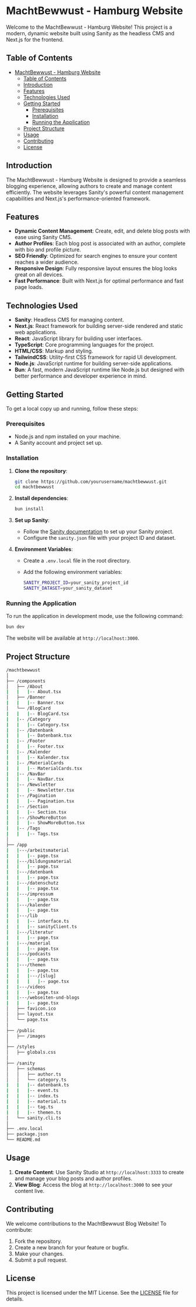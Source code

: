 # MachtBewwust - Hamburg Website

Welcome to the MachtBewwust - Hamburg Website! This project is a modern, dynamic website built using Sanity as the headless CMS and Next.js for the frontend.

## Table of Contents

- [MachtBewwust - Hamburg Website](#machtbewwust---hamburg-website)
  - [Table of Contents](#table-of-contents)
  - [Introduction](#introduction)
  - [Features](#features)
  - [Technologies Used](#technologies-used)
  - [Getting Started](#getting-started)
    - [Prerequisites](#prerequisites)
    - [Installation](#installation)
    - [Running the Application](#running-the-application)
  - [Project Structure](#project-structure)
  - [Usage](#usage)
  - [Contributing](#contributing)
  - [License](#license)

## Introduction

The MachtBewwust - Hamburg Website is designed to provide a seamless blogging experience, allowing authors to create and manage content efficiently. The website leverages Sanity's powerful content management capabilities and Next.js's performance-oriented framework.

## Features

- **Dynamic Content Management**: Create, edit, and delete blog posts with ease using Sanity CMS.
- **Author Profiles**: Each blog post is associated with an author, complete with bio and profile picture.
- **SEO Friendly**: Optimized for search engines to ensure your content reaches a wider audience.
- **Responsive Design**: Fully responsive layout ensures the blog looks great on all devices.
- **Fast Performance**: Built with Next.js for optimal performance and fast page loads.

## Technologies Used

- **Sanity**: Headless CMS for managing content.
- **Next.js**: React framework for building server-side rendered and static web applications.
- **React**: JavaScript library for building user interfaces.
- **TypeScript**: Core programming languages for the project.
- **HTML/CSS**: Markup and styling.
- **TailwindCSS**: Utility-first CSS framework for rapid UI development.
- **Node.js**: JavaScript runtime for building server-side applications.
- **Bun**: A fast, modern JavaScript runtime like Node.js but designed with better performance and developer experience in mind.

## Getting Started

To get a local copy up and running, follow these steps:

### Prerequisites

- Node.js and npm installed on your machine.
- A Sanity account and project set up.

### Installation

1. **Clone the repository**:

   ```bash
   git clone https://github.com/yourusername/machtbewwust.git
   cd machtbewwust
   ```

2. **Install dependencies**:

   ```bash
   bun install
   ```

3. **Set up Sanity**:

   - Follow the [Sanity documentation](https://www.sanity.io/docs) to set up your Sanity project.
   - Configure the `sanity.json` file with your project ID and dataset.

4. **Environment Variables**:

   - Create a `.env.local` file in the root directory.
   - Add the following environment variables:

     ```bash
     SANITY_PROJECT_ID=your_sanity_project_id
     SANITY_DATASET=your_sanity_dataset
     ```

### Running the Application

To run the application in development mode, use the following command:

```bash
bun dev
```

The website will be available at `http://localhost:3000`.

## Project Structure

```bash
/machtbewwust
│
├── /components
│   ├── /About
|   |   |-- About.tsx
│   ├── /Banner
|   |   |-- Banner.tsx
│   └── /BlogCard
|   |   |-- BlogCard.tsx
|   |-- /Category
|   |   |-- Category.tsx
|   |-- /Datenbank
|   |   |-- Datenbank.tsx
|   |-- /Footer
|   |   |-- Footer.tsx
|   |-- /Kalender
|   |   |-- Kalender.tsx
|   |-- /MaterialCards
|   |   |-- MaterialCards.tsx
|   |-- /NavBar
|   |   |-- NavBar.tsx
|   |-- /Newsletter
|   |   |-- Newsletter.tsx
|   |-- /Pagination
|   |   |-- Pagination.tsx
|   |-- /Section
|   |   |-- Section.tsx
|   |-- /ShowMoreButton
|   |   |-- ShowMoreButton.tsx
|   |-- /Tags
|   |   |-- Tags.tsx
│
├── /app
|   |---/arbeitsmaterial
|   |   |-- page.tsx
|   |---/bildungsmaterial
|   |   |-- page.tsx
|   |---/datenbank
|   |   |-- page.tsx
|   |---/datenschutz
|   |   |-- page.tsx
|   |---/impressum
|   |   |-- page.tsx
|   |---/kalender
|   |   |-- page.tsx
|   |---/lib
|   |   |-- interface.ts
|   |   |-- sanityClient.ts
|   |---/literatur
|   |   |-- page.tsx
|   |---/material
|   |   |-- page.tsx
|   |---/podcasts
|   |   |-- page.tsx
|   |---/themen
|   |   |-- page.tsx
|   |   |---/[slug]
|   |   |   |-- page.tsx
|   |---/videos
|   |   |-- page.tsx
|   |---/webseiten-und-blogs
|   |   |-- page.tsx
│   ├── favicon.ico
│   ├── layout.tsx
│   └── page.tsx
│
├── /public
│   ├── /images
│
├── /styles
│   ├── globals.css
│
├── /sanity
│   ├── schemas
│   │   ├── author.ts
│   │   └── category.ts
|   |   |-- datenbank.ts
|   |   |-- event.ts
|   |   |-- index.ts
|   |   |-- material.ts
|   |   |-- tag.ts
|   |   |-- themen.ts
│   └── sanity.cli.ts
│
├── .env.local
├── package.json
└── README.md
```

## Usage

1. **Create Content**: Use Sanity Studio at `http://localhost:3333` to create and manage your blog posts and author profiles.
2. **View Blog**: Access the blog at `http://localhost:3000` to see your content live.

## Contributing

We welcome contributions to the MachtBewwust Blog Website! To contribute:

1. Fork the repository.
2. Create a new branch for your feature or bugfix.
3. Make your changes.
4. Submit a pull request.

## License

This project is licensed under the MIT License. See the [LICENSE](LICENSE) file for details.
